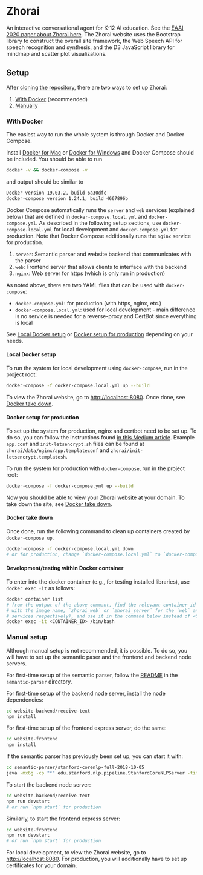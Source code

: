 # Zhorai
An interactive conversational agent for K-12 AI education. See the [EAAI 2020 paper about Zhorai here](https://uploads-ssl.webflow.com/5e388f0cc3c41617d66719d8/5e432a7280e474409a4c2e83_EAAI-LinP.27.pdf). The Zhorai website uses the Bootstrap library to construct the overall site framework, the Web Speech API for speech recognition and synthesis, and the D3 JavaScript library for mindmap and scatter plot visualizations.

## Setup
After [cloning the repository](https://help.github.com/en/github/creating-cloning-and-archiving-repositories/cloning-a-repository), there are two ways to set up Zhorai:
1. [With Docker](#with-docker) (recommended)
2. [Manually](#manual-setup)

### With Docker
The easiest way to run the whole system is through Docker and Docker Compose.

Install [Docker for Mac](https://docs.docker.com/docker-for-mac/install/) or [Docker for Windows](https://docs.docker.com/docker-for-windows/install/) and Docker Compose should be included. You should be able to run
```bash
docker -v && docker-compose -v
```
and output should be similar to
```bash
Docker version 19.03.2, build 6a30dfc
docker-compose version 1.24.1, build 4667896b
```

Docker Compose automatically runs the `server`  and `web`  services (explained below) that are defined in `docker-compose.local.yml` and `docker-compose.yml`. As described in the following setup sections, use `docker-compose.local.yml` for local development and `docker-compose.yml` for production. Note that Docker Compose additionally runs the `nginx` service for production.
1. `server`: Semantic parser and website backend that communicates with the parser
2. `web`: Frontend server that allows clients to interface with the backend
3. `nginx`: Web server for https (which is only run in production)

As noted above, there are two YAML files that can be used with `docker-compose`:
- `docker-compose.yml`: for production (with https, nginx, etc.)
- `docker-compose.local.yml`: used for local development - main difference is no service is needed for a reverse-proxy and CertBot since everything is local

See [Local Docker setup](#local-docker-setup) or [Docker setup for production](#docker-setup-for-production) depending on your needs.

#### Local Docker setup
To run the system for local development using `docker-compose`, run in the project root:
```bash
docker-compose -f docker-compose.local.yml up --build
```

To view the Zhorai website, go to [http://localhost:8080](http://localhost:8080). Once done, see [Docker take down](#docker-take-down).

#### Docker setup for production
To set up the system for production, nginx and certbot need to be set up. To do so, you can follow the instructions found [in this Medium article](https://medium.com/@pentacent/nginx-and-lets-encrypt-with-docker-in-less-than-5-minutes-b4b8a60d3a71). Example `app.conf` and `init-letsencrypt.sh` files can be found at `zhorai/data/nginx/app.templateconf` and `zhorai/init-letsencrypt.templatesh`.

To run the system for production with `docker-compose`, run in the project root:
```bash
docker-compose -f docker-compose.yml up --build
```

Now you should be able to view your Zhorai website at your domain. To take down the site, see [Docker take down](#docker-take-down).

#### Docker take down
Once done,<!-- after stopping or pausing the process (e.g., ctrl+c, ctrl+z),--> run the following command to clean up containers created by `docker-compose up`.

```bash
docker-compose -f docker-compose.local.yml down
# or for production, change `docker-compose.local.yml` to `docker-compose.yml`
```

#### Development/testing within Docker container
To enter into the docker container (e.g., for testing installed libraries), use `docker exec -it` as follows:
```bash
docker container list
# from the output of the above commant, find the relevant container id (associated 
# with the image name, `zhorai_web` or `zhorai_server` for the `web` and `server` 
# services respectively), and use it in the command below instead of <CONTAINER_ID>
docker exec -it <CONTAINER_ID> /bin/bash
```

### Manual setup
Although manual setup is not recommended, it is possible. To do so, you will have to set up the semantic paser and the frontend and backend node servers.

For first-time setup of the semantic parser, follow the [README](https://github.com/jessvb/zhorai/blob/master/semantic-parser/README.md) in the `semantic-parser` directory.

For first-time setup of the backend node server, install the node dependencies:
```bash
cd website-backend/receive-text
npm install
```

For first-time setup of the frontend express server, do the same:
```bash
cd website-frontend
npm install
```

If the semantic parser has previously been set up, you can start it with:
```bash
cd semantic-parser/stanford-corenlp-full-2018-10-05
java -mx6g -cp "*" edu.stanford.nlp.pipeline.StanfordCoreNLPServer -timeout 5000
```

To start the backend node server:
```bash
cd website-backend/receive-text
npm run devstart
# or run `npm start` for production
```

Similarly, to start the frontend express server:
```bash
cd website-frontend
npm run devstart
# or run `npm start` for production
```

For local development, to view the Zhorai website, go to [http://localhost:8080](http://localhost:8080). For production, you will additionally have to set up certificates for your domain.
